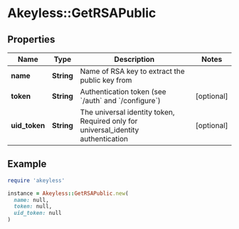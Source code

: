 # Akeyless::GetRSAPublic

## Properties

| Name | Type | Description | Notes |
| ---- | ---- | ----------- | ----- |
| **name** | **String** | Name of RSA key to extract the public key from |  |
| **token** | **String** | Authentication token (see &#x60;/auth&#x60; and &#x60;/configure&#x60;) | [optional] |
| **uid_token** | **String** | The universal identity token, Required only for universal_identity authentication | [optional] |

## Example

```ruby
require 'akeyless'

instance = Akeyless::GetRSAPublic.new(
  name: null,
  token: null,
  uid_token: null
)
```


